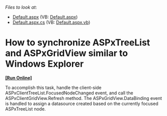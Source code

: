 <!-- default file list -->
*Files to look at*:

* [Default.aspx](./CS/E1126/Default.aspx) (VB: [Default.aspx](./VB/E1126/Default.aspx))
* [Default.aspx.cs](./CS/E1126/Default.aspx.cs) (VB: [Default.aspx.vb](./VB/E1126/Default.aspx.vb))
<!-- default file list end -->
# How to synchronize ASPxTreeList and ASPxGridView similar to Windows Explorer
<!-- run online -->
**[[Run Online]](https://codecentral.devexpress.com/e1126/)**
<!-- run online end -->


<p>To accomplish this task, handle the client-side ASPxClientTreeList.FocusedNodeChanged event, and call the ASPxClientGridView.Refresh method. The ASPxGridView.DataBinding event is handled to assign a datasource created based on the currently focused ASPxTreeList node.</p>

<br/>


